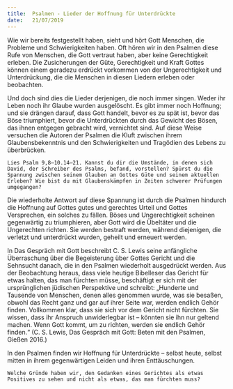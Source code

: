 ```yaml
---
title:  Psalmen - Lieder der Hoffnung für Unterdrückte
date:   21/07/2019
---
```


Wie wir bereits festgestellt haben, sieht und hört Gott Menschen, die Probleme und Schwierigkeiten haben. Oft hören wir in den Psalmen diese Rufe von Menschen, die Gott vertraut haben, aber keine Gerechtigkeit erleben. Die Zusicherungen der Güte, Gerechtigkeit und Kraft Gottes können einem geradezu erdrückt vorkommen von der Ungerechtigkeit und Unterdrückung, die die Menschen in diesen Liedern erleben oder beobachten.

Und doch sind dies die Lieder derjenigen, die noch immer singen. Weder ihr Leben noch ihr Glaube wurden ausgelöscht. Es gibt immer noch Hoffnung; und sie drängen darauf, dass Gott handelt, bevor es zu spät ist, bevor das Böse triumphiert, bevor die Unterdrückten durch das Gewicht des Bösen, das ihnen entgegen gebracht wird, vernichtet sind. Auf diese Weise versuchen die Autoren der Psalmen die Kluft zwischen ihrem Glaubensbekenntnis und den Schwierigkeiten und Tragödien des Lebens zu überbrücken.

`Lies Psalm 9,8–10.14–21. Kannst du dir die Umstände, in denen sich David, der Schreiber des Psalms, befand, vorstellen? Spürst du die Spannung zwischen seinem Glauben an Gottes Güte und seinem aktuellen Erleben? Wie bist du mit Glaubenskämpfen in Zeiten schwerer Prüfungen umgegangen?`

Die wiederholte Antwort auf diese Spannung ist durch die Psalmen hindurch die Hoffnung auf Gottes gutes und gerechtes Urteil und Gottes Versprechen, ein solches zu fällen. Böses und Ungerechtigkeit scheinen gegenwärtig zu triumphieren, aber Gott wird die Übeltäter und die Ungerechten richten. Sie werden bestraft werden, während diejenigen, die verletzt und unterdrückt wurden, geheilt und erneuert werden.

In Das Gespräch mit Gott beschreibt C. S. Lewis seine anfängliche Überraschung über die Begeisterung über Gottes Gericht und die Sehnsucht danach, die in den Psalmen wiederholt ausgedrückt werden. Aus der Beobachtung heraus, dass viele heutige Bibelleser das Gericht für etwas halten, das man fürchten müsse, beschäftigt er sich mit der ursprünglichen jüdischen Perspektive und schreibt: „Hunderte und Tausende von Menschen, denen alles genommen wurde, was sie besaßen, obwohl das Recht ganz und gar auf ihrer Seite war, werden endlich Gehör finden. Vollkommen klar, dass sie sich vor dem Gericht nicht fürchten. Sie wissen, dass ihr Anspruch unwiderlegbar ist – könnten sie ihn nur geltend machen. Wenn Gott kommt, um zu richten, werden sie endlich Gehör finden.“ (C. S. Lewis, Das Gespräch mit Gott: Beten mit den Psalmen, Gießen 2016.)

In den Psalmen finden wir Hoffnung für Unterdrückte – selbst heute, selbst mitten in ihrem gegenwärtigen Leiden und ihren Enttäuschungen.

`Welche Gründe haben wir, den Gedanken eines Gerichtes als etwas Positives zu sehen und nicht als etwas, das man fürchten muss?`
